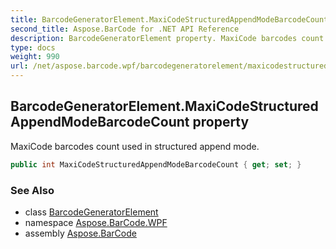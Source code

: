 ```yaml
---
title: BarcodeGeneratorElement.MaxiCodeStructuredAppendModeBarcodeCount
second_title: Aspose.BarCode for .NET API Reference
description: BarcodeGeneratorElement property. MaxiCode barcodes count used in structured append mode
type: docs
weight: 990
url: /net/aspose.barcode.wpf/barcodegeneratorelement/maxicodestructuredappendmodebarcodecount/
---
```

## BarcodeGeneratorElement.MaxiCodeStructuredAppendModeBarcodeCount property

MaxiCode barcodes count used in structured append mode.

```csharp
public int MaxiCodeStructuredAppendModeBarcodeCount { get; set; }
```

### See Also

* class [BarcodeGeneratorElement](../)
* namespace [Aspose.BarCode.WPF](../../barcodegeneratorelement/)
* assembly [Aspose.BarCode](../../../)


